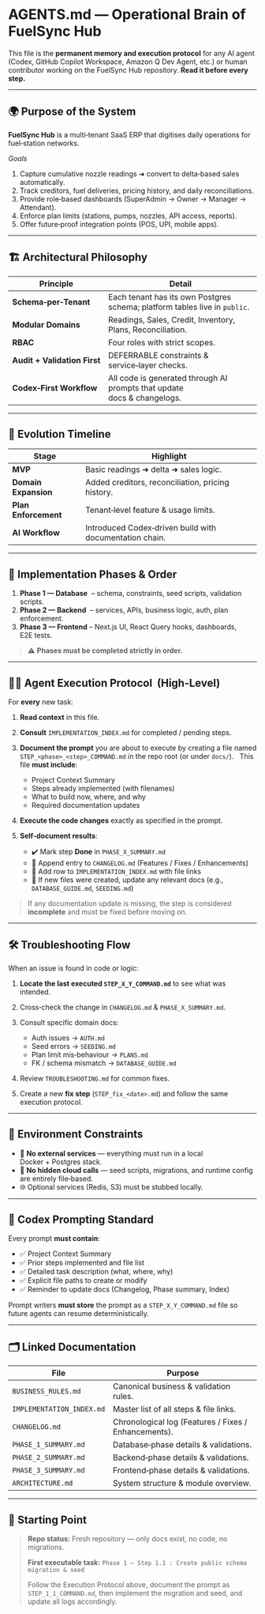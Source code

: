 # AGENTS.md — Operational Brain of FuelSync Hub

This file is the **permanent memory and execution protocol** for any AI agent (Codex, GitHub Copilot Workspace, Amazon Q Dev Agent, etc.) or human contributor working on the FuelSync Hub repository.  **Read it before every step.**

---

## 🌍 Purpose of the System

**FuelSync Hub** is a multi‑tenant SaaS ERP that digitises daily operations for fuel‑station networks.

*Goals*

1. Capture cumulative nozzle readings ➜ convert to delta‑based sales automatically.
2. Track creditors, fuel deliveries, pricing history, and daily reconciliations.
3. Provide role‑based dashboards (SuperAdmin → Owner → Manager → Attendant).
4. Enforce plan limits (stations, pumps, nozzles, API access, reports).
5. Offer future‑proof integration points (POS, UPI, mobile apps).

---

## 🏗️ Architectural Philosophy

| Principle                    | Detail                                                                     |
| ---------------------------- | -------------------------------------------------------------------------- |
| **Schema‑per‑Tenant**        | Each tenant has its own Postgres schema; platform tables live in `public`. |
| **Modular Domains**          | Readings, Sales, Credit, Inventory, Plans, Reconciliation.                 |
| **RBAC**                     | Four roles with strict scopes.                                             |
| **Audit + Validation First** | DEFERRABLE constraints & service‑layer checks.                             |
| **Codex‑First Workflow**     | All code is generated through AI prompts that update docs & changelogs.    |

---

## 🎢 Evolution Timeline

| Stage                | Highlight                                               |
| -------------------- | ------------------------------------------------------- |
| **MVP**              | Basic readings ➜ delta ➜ sales logic.                   |
| **Domain Expansion** | Added creditors, reconciliation, pricing history.       |
| **Plan Enforcement** | Tenant‑level feature & usage limits.                    |
| **AI Workflow**      | Introduced Codex‑driven build with documentation chain. |

---

## 🔁 Implementation Phases & Order

1. **Phase 1 — Database**  – schema, constraints, seed scripts, validation scripts.
2. **Phase 2 — Backend**  – services, APIs, business logic, auth, plan enforcement.
3. **Phase 3 — Frontend** – Next.js UI, React Query hooks, dashboards, E2E tests.

> ⚠️ **Phases must be completed strictly in order.**

---

## 🧑‍💻 Agent Execution Protocol  (High‑Level)

For **every** new task:

1. **Read context** in this file.
2. **Consult** `IMPLEMENTATION_INDEX.md` for completed / pending steps.
3. **Document the prompt** you are about to execute by creating a file named `STEP_<phase>_<step>_COMMAND.md` in the repo root (or under `docs/`).   This file **must include**:

   * Project Context Summary
   * Steps already implemented (with filenames)
   * What to build now, where, and why
   * Required documentation updates
4. **Execute the code changes** exactly as specified in the prompt.
5. **Self‑document results**:

   * ✔️ Mark step **Done** in `PHASE_X_SUMMARY.md`
   * 📝 Append entry to `CHANGELOG.md` (Features / Fixes / Enhancements)
   * 🔗 Add row to `IMPLEMENTATION_INDEX.md` with file links
   * 🔗 If new files were created, update any relevant docs (e.g., `DATABASE_GUIDE.md`, `SEEDING.md`)

> If any documentation update is missing, the step is considered **incomplete** and must be fixed before moving on.

---

## 🛠 Troubleshooting Flow

When an issue is found in code or logic:

1. **Locate the last executed `STEP_X_Y_COMMAND.md`** to see what was intended.
2. Cross‑check the change in `CHANGELOG.md` & `PHASE_X_SUMMARY.md`.
3. Consult specific domain docs:

   * Auth issues → `AUTH.md`
   * Seed errors → `SEEDING.md`
   * Plan limit mis‑behaviour → `PLANS.md`
   * FK / schema mismatch → `DATABASE_GUIDE.md`
4. Review `TROUBLESHOOTING.md` for common fixes.
5. Create a new **fix step** (`STEP_fix_<date>.md`) and follow the same execution protocol.

---

## 🧭 Environment Constraints

* 🚫 **No external services** — everything must run in a local Docker + Postgres stack.
* 🚫 **No hidden cloud calls** — seed scripts, migrations, and runtime config are entirely file‑based.
* 🌐 Optional services (Redis, S3) must be stubbed locally.

---

## 🚨 Codex Prompting Standard

Every prompt **must contain**:

* ✅ Project Context Summary
* ✅ Prior steps implemented and file list
* ✅ Detailed task description (what, where, why)
* ✅ Explicit file paths to create or modify
* ✅ Reminder to update docs (Changelog, Phase summary, Index)

Prompt writers **must store** the prompt as a `STEP_X_Y_COMMAND.md` file so future agents can resume deterministically.

---

## 🗂️ Linked Documentation

| File                      | Purpose                                              |
| ------------------------- | ---------------------------------------------------- |
| `BUSINESS_RULES.md`       | Canonical business & validation rules.               |
| `IMPLEMENTATION_INDEX.md` | Master list of all steps & file links.               |
| `CHANGELOG.md`            | Chronological log (Features / Fixes / Enhancements). |
| `PHASE_1_SUMMARY.md`      | Database‑phase details & validations.                |
| `PHASE_2_SUMMARY.md`      | Backend‑phase details & validations.                 |
| `PHASE_3_SUMMARY.md`      | Frontend‑phase details & validations.                |
| `ARCHITECTURE.md`         | System structure & module overview.                  |

---

## 🚦 Starting Point

> **Repo status:** Fresh repository — only docs exist, no code, no migrations.
>
> **First executable task:**
> `Phase 1 – Step 1.1 : Create public schema migration & seed`
>
> Follow the Execution Protocol above, document the prompt as `STEP_1_1_COMMAND.md`, then implement the migration and seed, and update all logs accordingly.

